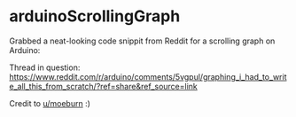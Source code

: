 # arduinoScrollingGraph
Grabbed a neat-looking code snippit from Reddit for a scrolling graph on Arduino:

Thread in question:
https://www.reddit.com/r/arduino/comments/5vgpul/graphing_i_had_to_write_all_this_from_scratch/?ref=share&ref_source=link

Credit to [u/moeburn](https://www.reddit.com/user/moeburn) :) 

